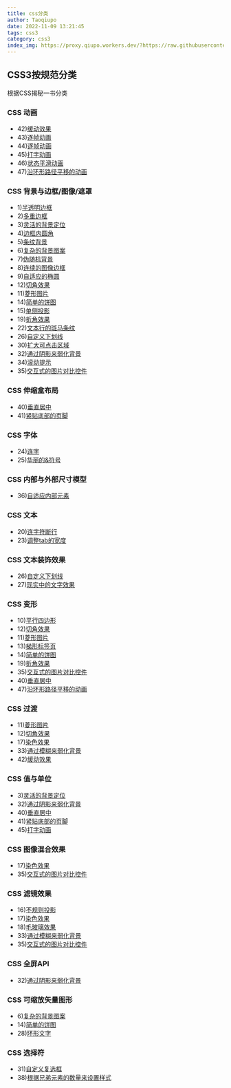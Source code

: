 ```yaml
---
title: css分类
author: Taoqiupo
date: 2022-11-09 13:21:45
tags: css3
category: css3
index_img: https://proxy.qiupo.workers.dev/?https://raw.githubusercontent.com/qiupo/myImages/master/img/202211091324431.png
---
```

## CSS3按规范分类
根据CSS揭秘一书分类
### CSS 动画
+ 42)[缓动效果](https://qiupo.github.io/2022/11/09/css/缓动效果/)
+ 43)[逐帧动画]()
+ 44)[逐帧动画]()
+ 45)[打字动画]()
+ 46)[状态平滑动画]()
+ 47)[沿环形路径平移的动画]()
### CSS 背景与边框/图像/遮罩
+ 1)[半透明边框](https://qiupo.github.io/2022/11/09/css/1-%E5%8D%8A%E9%80%8F%E6%98%8E%E8%BE%B9%E6%A1%86/)
+ 2)[多重边框](https://qiupo.github.io/2022/11/09/css/2-%E5%A4%9A%E9%87%8D%E8%BE%B9%E6%A1%86/)
+ 3)[灵活的背景定位]()
+ 4)[边框内圆角]()
+ 5)[条纹背景]()
+ 6)[复杂的背景图案]()
+ 7)[伪随机背景]()
+ 8)[连续的图像边框]()
+ 9)[自适应的椭圆]()
+ 12)[切角效果]()
+ 11)[菱形图片]()
+ 14)[简单的饼图]()
+ 15)[单侧投影]()
+ 19)[折角效果]()
+ 22)[文本行的斑马条纹]()
+ 26)[自定义下划线]()
+ 30)[扩大可点击区域]()
+ 32)[通过阴影来弱化背景]()
+ 34)[滚动提示]()
+ 35)[交互式的图片对比控件]()
### CSS 伸缩盒布局
+ 40)[垂直居中]()
+ 41)[紧贴底部的页脚]()
### CSS 字体
+ 24)[连字]()
+ 25)[华丽的&符号]()
### CSS 内部与外部尺寸模型
+ 36)[自适应内部元素]()
### CSS 文本
+ 20)[连字符断行]()
+ 23)[调整tab的宽度]()
### CSS 文本装饰效果
+ 26)[自定义下划线]()
+ 27)[现实中的文字效果]()
### CSS 变形
+ 10)[平行四边形]()
+ 12)[切角效果]()
+ 11)[菱形图片]()
+ 13)[梯形标签页]()
+ 14)[简单的饼图]()
+ 19)[折角效果]()
+ 35)[交互式的图片对比控件]()
+ 40)[垂直居中]()
+ 47)[沿环形路径平移的动画]()
### CSS 过渡
+ 11)[菱形图片]()
+ 12)[切角效果]()
+ 17)[染色效果]()
+ 33)[通过模糊来弱化背景]()
+ 42)[缓动效果]()
### CSS 值与单位
+ 3)[灵活的背景定位]()
+ 32)[通过阴影来弱化背景]()
+ 40)[垂直居中]()
+ 41)[紧贴底部的页脚]()
+ 45)[打字动画]()
### CSS 图像混合效果
+ 17)[染色效果]()
+ 35)[交互式的图片对比控件]()
### CSS 滤镜效果
+ 16)[不规则投影]()
+ 17)[染色效果]()
+ 18)[毛玻璃效果]()
+ 33)[通过模糊来弱化背景]()
+ 35)[交互式的图片对比控件]()
### CSS 全屏API
+ 32)[通过阴影来弱化背景]()
### CSS 可缩放矢量图形
+ 6)[复杂的背景图案]()
+ 14)[简单的饼图]()
+ 28)[环形文字]()
### CSS 选择符
+ 31)[自定义复选框]()
+ 38)[根据兄弟元素的数量来设置样式]()

